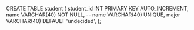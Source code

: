 
CREATE TABLE student (
  student_id INT PRIMARY KEY AUTO_INCREMENT,
  name VARCHAR(40) NOT NULL,
  -- name VARCHAR(40) UNIQUE,
  major VARCHAR(40) DEFAULT 'undecided',
);
